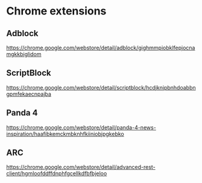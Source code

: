 # Chrome extensions

## Adblock
https://chrome.google.com/webstore/detail/adblock/gighmmpiobklfepjocnamgkkbiglidom

## ScriptBlock
https://chrome.google.com/webstore/detail/scriptblock/hcdjknjpbnhdoabbngpmfekaecnpajba

## Panda 4
https://chrome.google.com/webstore/detail/panda-4-news-inspiration/haafibkemckmbknhfkiiniobjpgkebko

## ARC
https://chrome.google.com/webstore/detail/advanced-rest-client/hgmloofddffdnphfgcellkdfbfbjeloo
